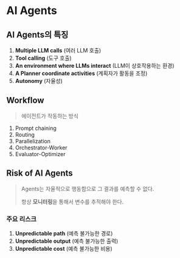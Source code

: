 # AI Agents

## AI Agents의 특징

1. **Multiple LLM calls** (여러 LLM 호출)
2. **Tool calling** (도구 호출)
3. **An environment where LLMs interact** (LLM이 상호작용하는 환경)
4. **A Planner coordinate activities** (계획자가 활동을 조정)
5. **Autonomy** (자율성)

## Workflow

> 에이전트가 작동하는 방식

1. Prompt chaining
2. Routing
3. Parallelization
4. Orchestrator-Worker
5. Evaluator-Optimizer

## Risk of AI Agents

> Agents는 자율적으로 행동함으로 그 결과를 예측할 수 없다.
>
> 항상 **모니터링**을 통해서 변수를 추적해야 한다.

### 주요 리스크

1. **Unpredictable path** (예측 불가능한 경로)
2. **Unpredictable output** (예측 불가능한 출력)
3. **Unpredictable cost** (예측 불가능한 비용)

